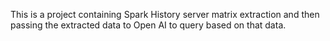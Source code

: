 This is a project containing Spark History server matrix extraction and then passing the extracted data to Open AI to query based on that data.
